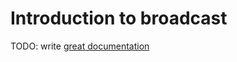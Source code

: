 # Introduction to broadcast

TODO: write [great documentation](http://jacobian.org/writing/what-to-write/)
